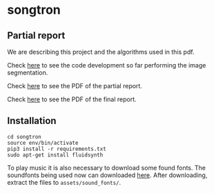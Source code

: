# songtron

## Partial report
We are describing this project and the algorithms used in this pdf.

Check [here](https://github.com/henriquenunez/songtron/blob/master/src/SongTron%20-%20Partial%20Report.ipynb) to see the code development so far performing the image segmentation.

Check [here](https://github.com/henriquenunez/songtron/blob/master/Partial%20Report.pdf) to see the PDF of the partial report.

Check [here](https://github.com/henriquenunez/songtron/blob/master/SongTron%20-%20Final%20Report.pdf) to see the PDF of the final report.


## Installation

``` shell
cd songtron
source env/bin/activate
pip3 install -r requirements.txt
sudo apt-get install fluidsynth
```

To play music it is also necessary to download some found fonts. The soundfonts being used now can downloaded [here](https://www.flstudiomusic.com/2010/02/25-piano-soundfonts.html). After downloading, extract the files to `assets/sound_fonts/`.
